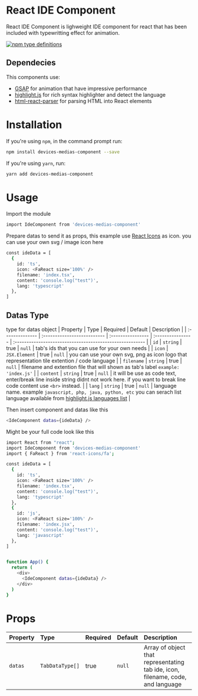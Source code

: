 # React IDE Component

React IDE Component is lighweight IDE component for react that has been included with typewritting effect for animation.

[![npm type definitions](https://camo.githubusercontent.com/a659694184d9b46a3b77a8eae552bfaecde74562a1d4eae97068abce2870996b/68747470733a2f2f696d672e736869656c64732e696f2f6e706d2f74797065732f72656163742d67736170)](https://www.npmjs.com/package/devices-medias-component)

## Dependecies

This components use:
- [GSAP](https://www.npmjs.com/package/gsap) for animation that have impressive performance
- [highlight.js](https://www.npmjs.com/package/highlight.js) for rich syntax highlighter and detect the language
- [html-react-parser](https://www.npmjs.com/package/html-react-parser) for parsing HTML into React elements

# Installation

If you're using `npm`, in the command prompt run:

```sh
npm install devices-medias-component --save
```

If you're using `yarn`, run:

```sh
yarn add devices-medias-component
```

# Usage

Import the module
```sh
import IdeComponent from 'devices-medias-component'
```

Prepare datas to send it as props, this example use [React Icons](https://www.npmjs.com/package/react-icons) as icon. you can use your own svg / image icon here
```sh
const ideData = [
  {
    id: 'ts',
    icon: <FaReact size='100%' />
    filename: 'index.tsx',
    content: 'console.log("test")',
    lang: 'typescript'
  },
]
```
## Datas Type
type for datas object
| Property        | Type                        | Required           | Default           | Description                                              |
| :-------------- | :-------------------------- | :---------------- | :---------------- | :------------------------------------------------------- |
| `id`         | `string`                    | true              | `null`              | tab's ids that you can use for your own needs                       |
| `icon`         | `JSX.Element`                    | true              | `null`              | you can use your own svg, png as icon logo that representation tile extention / code language                       |
| `filename`         | `string`                    | true              | `null`              | filename and extention file that will shown as tab's label  `example: 'index.js'`                    |
| `content`         | `string`                    | true              | `null`              | it will be use as code text, enter/break line inside string didnt not work here. if you want to break line code content use `<br>` instead.                       |
| `lang`         | `string`                    | true              | `null`              | language name. example `javascript, php, java, python, etc` you can serach list language available from [highlight.js languages list](https://github.com/highlightjs/highlight.js/blob/main/SUPPORTED_LANGUAGES.md)                       |

Then insert component and datas like this
```sh
<IdeComponent datas={ideData} />
```

Might be your full code look like this
```sh
import React from "react";
import IdeComponent from 'devices-medias-component'
import { FaReact } from 'react-icons/fa';

const ideData = [
  {
    id: 'ts',
    icon: <FaReact size='100%' />
    filename: 'index.tsx',
    content: 'console.log("test")',
    lang: 'typescript'
  },
  {
    id: 'js',
    icon: <FaReact size='100%' />
    filename: 'index.jsx',
    content: 'console.log("test")',
    lang: 'javascript'
  },
]


function App() {
  return (
    <div>
      <IdeComponent datas={ideData} />
    </div>
  )
}
```

# Props
| Property        | Type                        | Required           | Default           | Description                                              |
| :-------------- | :-------------------------- | :---------------- | :---------------- | :------------------------------------------------------- |
| `datas`         | `TabDataType[]`                    | true              | `null`              | Array of object that representating tab ide, icon, filename, code, and language                       |
